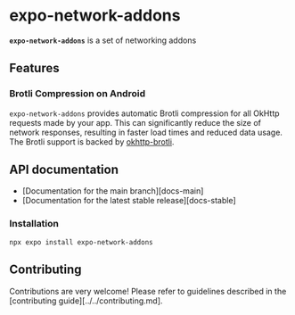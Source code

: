 # expo-network-addons

**`expo-network-addons`** is a set of networking addons

## Features

### Brotli Compression on Android

`expo-network-addons` provides automatic Brotli compression for all OkHttp requests made by your app. This can significantly reduce the size of network responses, resulting in faster load times and reduced data usage. The Brotli support is backed by [okhttp-brotli](https://github.com/square/okhttp/blob/master/okhttp-brotli/).

## API documentation

- [Documentation for the main branch][docs-main]
- [Documentation for the latest stable release][docs-stable]

### Installation

```
npx expo install expo-network-addons
```

## Contributing

Contributions are very welcome! Please refer to guidelines described in the [contributing guide][../../contributing.md].

[contributing]: https://github.com/expo/expo#contributing
